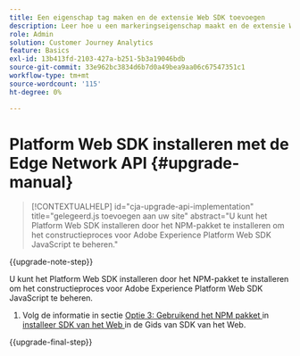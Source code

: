 ```yaml
---
title: Een eigenschap tag maken en de extensie Web SDK toevoegen
description: Leer hoe u een markeringseigenschap maakt en de extensie Web SDK toevoegt
role: Admin
solution: Customer Journey Analytics
feature: Basics
exl-id: 13b413fd-2103-427a-b251-5b3a19046bdb
source-git-commit: 33e962bc3834d6b7d0a49bea9aa06c67547351c1
workflow-type: tm+mt
source-wordcount: '115'
ht-degree: 0%

---
```


# Platform Web SDK installeren met de Edge Network API {#upgrade-manual}

<!-- markdownlint-disable MD034 -->

>[!CONTEXTUALHELP]
>id="cja-upgrade-api-implementation"
>title="gelegeerd.js toevoegen aan uw site"
>abstract="U kunt het Platform Web SDK installeren door het NPM-pakket te installeren om het constructieproces voor Adobe Experience Platform Web SDK JavaScript te beheren."

<!-- markdownlint-enable MD034 -->

{{upgrade-note-step}}

U kunt het Platform Web SDK installeren door het NPM-pakket te installeren om het constructieproces voor Adobe Experience Platform Web SDK JavaScript te beheren.

1. Volg de informatie in sectie [ Optie 3: Gebruikend het NPM pakket ](https://experienceleague.adobe.com/en/docs/experience-platform/edge/fundamentals/installing-the-sdk#option-3-using-the-npm-package) in [ installeer SDK van het Web ](https://experienceleague.adobe.com/en/docs/experience-platform/edge/fundamentals/installing-the-sdk) in de Gids van SDK van het Web.

{{upgrade-final-step}}

